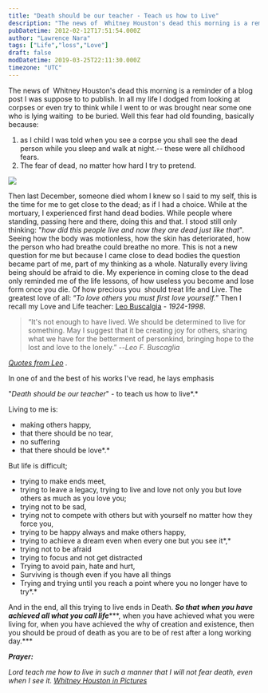 ```yaml
---
title: "Death should be our teacher - Teach us how to Live"
description: "The news of  Whitney Houston's dead this morning is a reminder of a blog post I was suppose to to publish. In all my life I dodged from looking at corpses or ev..."
pubDatetime: 2012-02-12T17:51:54.000Z
author: "Lawrence Nara"
tags: ["Life","loss","Love"]
draft: false
modDatetime: 2019-03-25T22:11:30.000Z
timezone: "UTC"
---
```


The news of  Whitney Houston's dead this morning is a reminder of a blog post I was suppose to to publish. In all my life I dodged from looking at corpses or even try to think while I went to or was brought near some one who is lying waiting  to be buried. Well this fear had old founding, basically because:

1.  as I child I was told when you see a corpse you shall see the dead person while you sleep and walk at night.-- these were all childhood fears.
2.  The fear of dead, no matter how hard I try to pretend.

[![](http://3.bp.blogspot.com/-XgwFS4TpctA/TzeM6JPphkI/AAAAAAAAAK0/msOCXtu-1WM/s320/angel-of-death.jpg)](http://3.bp.blogspot.com/-XgwFS4TpctA/TzeM6JPphkI/AAAAAAAAAK0/msOCXtu-1WM/s1600/angel-of-death.jpg)

Then last December, someone died whom I knew so I said to my self, this is the time for me to get close to the dead; as if I had a choice. While at the mortuary, I experienced first hand dead bodies. While people where standing, passing here and there, doing this and that. I stood still only thinking: "*how did this people live and now they are dead just like that*". Seeing how the body was motionless, how the skin has deteriorated, how the person who had breathe could breathe no more. This is not a new question for me but because I came close to dead bodies the question became part of me, part of my thinking as a whole. Naturally every living being should be afraid to die. My experience in coming close to the dead only reminded me of the life lessons, of how useless you become and lose form once you die. Of how precious you  should treat life and Live. The greatest love of all: “*To love others you must first love yourself.*” Then I recall my Love and Life teacher: [Leo Buscalgia](http://www.buscaglia.com/) - *1924-1998*.

> “It's not enough to have lived. We should be determined to live for something. May I suggest that it be creating joy for others, sharing what we have for the betterment of personkind, bringing hope to the lost and love to the lonely.” --*Leo F. Buscaglia*

*[Quotes from Leo](http://www.goodreads.com/author/quotes/27573.Leo_Buscaglia) .*

In one of and the best of his works I've read, he lays emphasis

"*Death should be our teacher*" - to teach us how to live*.*

Living to me is:

-   making others happy,
-   that there should be no tear,
-   no suffering
-   that there should be love*.*

But life is difficult;

-   trying to make ends meet,
-   trying to leave a legacy, trying to live and love not only you but love others as much as you love you;
-   trying not to be sad,
-   trying not to compete with others but with yourself no matter how they force you,
-   trying to be happy always and make others happy,
-   trying to achieve a dream even when every one but you see it*,* 
-   trying not to be afraid
-   trying to focus and not get distracted
-   Trying to avoid pain, hate and hurt,
-   Surviving is though even if you have all things
-   Trying and trying until you reach a point where you no longer have to try*.*

And in the end, all this trying to live ends in Death. ***So that when you have achieved all what you call life******, when you have achieved what you were living for, when you have achieved the why of creation and existence, then you should be proud of death as you are to be of rest after a long working day.***

***Prayer:***

*Lord teach me how to live in such a manner that I will not fear death, even when I see it.* *[Whitney Houston in Pictures](http://www.dailymail.co.uk/news/article-2100018/Whitney-Houston-dies-A-life-pictures.html)*